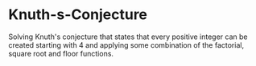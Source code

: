 # Knuth-s-Conjecture
Solving Knuth's conjecture that states that every positive integer can be created starting with 4 and applying some combination of the factorial, square root and floor functions.
